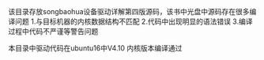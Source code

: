 该目录存放songbaohua设备驱动详解第四版源码，该书中光盘中源码存在很多编译问题
1.与目标机器的内核数据结构不匹配
2.代码中出现明显的语法错误
3.编译过程中代码不严谨等警告问题


本目录中驱动代码在ubuntu16中V4.10 内核版本编译通过
